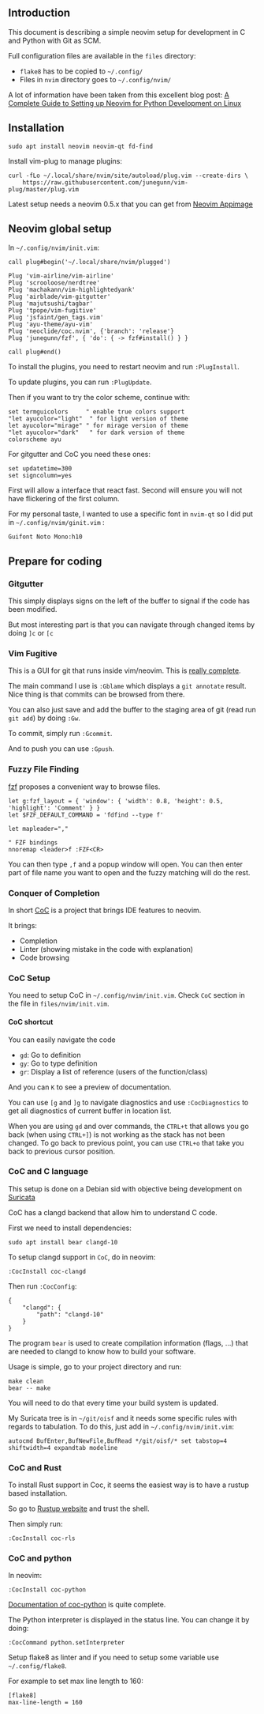 ## Introduction

This document is describing a simple neovim setup for development in C and Python with Git as SCM.

Full configuration files are available in the `files` directory:
 
 - `flake8` has to be copied to `~/.config/`
 - Files in `nvim` directory goes to `~/.config/nvim/`

A lot of information have been taken from this excellent blog post: [A Complete Guide to Setting up Neovim for Python Development on Linux](https://jdhao.github.io/2018/12/24/centos_nvim_install_use_guide_en/)

## Installation

```
sudo apt install neovim neovim-qt fd-find
```

Install vim-plug to manage plugins:

```
curl -fLo ~/.local/share/nvim/site/autoload/plug.vim --create-dirs \
    https://raw.githubusercontent.com/junegunn/vim-plug/master/plug.vim
```

Latest setup needs a neovim 0.5.x that you can get from [Neovim Appimage](https://github.com/neovim/neovim/releases/download/nightly/nvim.appimage)

## Neovim global setup

In `~/.config/nvim/init.vim`:
```
call plug#begin('~/.local/share/nvim/plugged')

Plug 'vim-airline/vim-airline'
Plug 'scrooloose/nerdtree'
Plug 'machakann/vim-highlightedyank'
Plug 'airblade/vim-gitgutter'
Plug 'majutsushi/tagbar'
Plug 'tpope/vim-fugitive'
Plug 'jsfaint/gen_tags.vim'
Plug 'ayu-theme/ayu-vim'
Plug 'neoclide/coc.nvim', {'branch': 'release'}
Plug 'junegunn/fzf', { 'do': { -> fzf#install() } }

call plug#end()
```

To install the plugins, you need to restart neovim and run `:PlugInstall`.

To update plugins, you can run `:PlugUpdate`.

Then if you want to try the color scheme, continue with:

```
set termguicolors     " enable true colors support
"let ayucolor="light"  " for light version of theme
let ayucolor="mirage" " for mirage version of theme
"let ayucolor="dark"   " for dark version of theme
colorscheme ayu
```

For gitgutter and CoC you need these ones:

```
set updatetime=300
set signcolumn=yes
```

First will allow a interface that react fast. Second will ensure you will not
have flickering of the first column.

For my personal taste, I wanted to use a specific font in `nvim-qt` so I did put in `~/.config/nvim/ginit.vim` :

```
Guifont Noto Mono:h10
```

## Prepare for coding

### Gitgutter

This simply displays signs on the left of the buffer to signal if the code has been modified.

But most interesting part is that you can navigate through changed items by doing `]c` or `[c`

### Vim Fugitive

This is a GUI for git that runs inside vim/neovim. This is [really complete](https://github.com/tpope/vim-fugitive/blob/master/doc/fugitive.txt).

The main command I use is `:Gblame` which displays a `git annotate` result. Nice thing is that commits can be browsed
from there.

You can also just save and add the buffer to the staging area of git (read run `git add`) by doing `:Gw`.

To commit, simply run `:Gcommit`.

And to push you can use `:Gpush`.

### Fuzzy File Finding

[fzf](https://github.com/junegunn/fzf) proposes a convenient way to browse files.

```
let g:fzf_layout = { 'window': { 'width': 0.8, 'height': 0.5, 'highlight': 'Comment' } }
let $FZF_DEFAULT_COMMAND = 'fdfind --type f'

let mapleader=","

" FZF bindings
nnoremap <leader>f :FZF<CR>
```

You can then type `,f` and a popup window will open. You can then enter part of file name you want to open and the fuzzy matching will do the rest.

### Conquer of Completion

In short [CoC](https://github.com/neoclide/coc.nvim) is a project that brings IDE features
to neovim.

It brings:

 - Completion
 - Linter (showing mistake in the code with explanation)
 - Code browsing

### CoC Setup

You need to setup CoC in `~/.config/nvim/init.vim`. Check `CoC` section in the file in `files/nvim/init.vim`.

#### CoC shortcut

You can easily navigate the code 

* `gd`: Go to definition
* `gy`: Go to type definition
* `gr`: Display a list of reference (users of the function/class)

And you can `K` to see a preview of documentation.

You can use `[g` and `]g` to navigate diagnostics and use `:CocDiagnostics` to get all diagnostics of current buffer in location list.

When you are using `gd` and over commands, the `CTRL+t` that allows you go back (when using `CTRL+]`) is not working as the stack has not been changed.
To go back to previous point, you can use `CTRL+o` that take you back to previous cursor position.

### CoC and C language

This setup is done on a Debian sid with objective being development on [Suricata](https://suricata-ids.org/)

CoC has a clangd backend that allow him to understand C code.

First we need to install dependencies:

```
sudo apt install bear clangd-10
```

To setup clangd support in `CoC`, do in neovim:

```
:CocInstall coc-clangd
```

Then run `:CocConfig`:

```
{
    "clangd": {
        "path": "clangd-10"
    }
}
```

The program `bear` is used to create compilation information (flags, ...) that are
needed to clangd to know how to build your software.

Usage is simple, go to your project directory and run:

```
make clean
bear -- make
```

You will need to do that every time your build system is updated.

My Suricata tree is in `~/git/oisf` and it needs some specific rules
with regards to tabulation. To do this, just add in `~/.config/nvim/init.vim`:

```
autocmd BufEnter,BufNewFile,BufRead */git/oisf/* set tabstop=4 shiftwidth=4 expandtab modeline
```

### CoC and Rust

To install Rust support in Coc, it seems the easiest way is to have a rustup based installation.

So go to [Rustup website](https://rustup.rs/) and trust the shell.

Then simply run:

```
:CocInstall coc-rls
```

### CoC and python

In neovim:

```
:CocInstall coc-python
```

[Documentation of coc-python](https://github.com/neoclide/coc-python) is quite complete.

The Python interpreter is displayed in the status line. You can change it by doing:

```
:CocCommand python.setInterpreter
```

Setup flake8 as linter and if you need to setup some variable use `~/.config/flake8`.

For example to set max line length to 160:

```
[flake8]
max-line-length = 160
```

